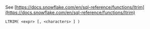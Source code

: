 See [https://docs.snowflake.com/en/sql-reference/functions/ltrim](https://docs.snowflake.com/en/sql-reference/functions/ltrim)
```
LTRIM( <expr> [, <characters> ] )
```
